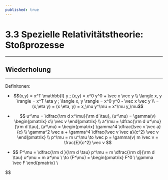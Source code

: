 ```yaml
---
published: true
---
```

# 3.3 Spezielle Relativitätstheorie: Stoßprozesse
---

## Wiederholung

---

Definitonen:
- $$(x,y) = x^T \mathbb{I} y ; (x,y) = x^0 y^0 + \vec x \vec y \\
\langle x, y \rangle = x^T \eta y ; \langle x, y \rangle = x^0 y^0 - \vec x \vec y \\ 
= (x,\eta y) = (x \eta, y) = x_\mu y^\mu = x^\mu y_\mu$$ 

- $$ u^\mu = \dfrac{\rm d x^\mu}{\rm d \tau}, (u^\mu) = \gamma(v) \begin{pmatrix} c\\ \vec v \end{pmatrix} \\
a^\mu = \dfrac{\rm d u^\mu}{\rm d \tau}, (a^\mu) = \begin{pmatrix} \gamma^4 \dfrac{\vec v \vec a}{c} \\ \gamma^2 \vec a + \gamma^4 \dfrac{\vec v \vec a}{c^2} \vec v \end{pmatrix} \\
p^\mu = m u^\mu \to \vec p = \gamma(v) m \vec v = \frac{E}{c^2} \vec v $$

- $$ F^\mu = \dfrac{\rm d }{\rm d \tau} p^\mu = m \dfrac{\rm d}{\rm d \tau} u^\mu = m a^\mu \\ 
\to (F^\mu) = \begin{pmatrix} F^0 \\ \gamma \vec F \end{pmatrix} \\

$$
